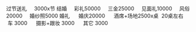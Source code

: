 过节送礼
    3000x节
结婚
    彩礼50000
    三金25000
    见面礼10000
    风俗20000
    婚纱照5000
婚礼
     婚庆20000
     酒席+场地2500x桌  20桌左右
     车 3000
     摄影+跟妆 3000
     其它 3000